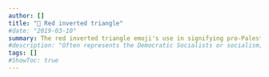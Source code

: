 ```yaml
---
author: []
title: "🔻 Red inverted triangle"
#date: "2019-03-10"
summary: The red inverted triangle emoji's use in signifying pro-Palestinian sentiment comes from a mix of historical symbolism related to Palestinian identity and resistance, and more recent, specific adoption by Hamas for targeting in conflict. Its deployment today carries multifaceted meanings, reflecting both solidarity with Palestinian struggles and, in some contexts, explicit support for militant actions against Israel.
#description: "Often represents the Democratic Socialists or socialism; beauty, love."
tags: []
#ShowToc: true
---
```

